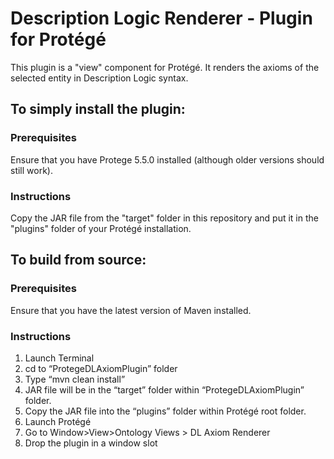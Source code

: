 # Description Logic Renderer  - Plugin for Protégé

This plugin is a "view" component for Protégé. 
It renders the axioms of the selected entity in Description Logic syntax.

## To simply install the plugin:

### Prerequisites 
Ensure that you have Protege 5.5.0 installed (although older versions should still work).

### Instructions
Copy the JAR file from the "target" folder in this repository and put it in the "plugins" folder of your Protégé installation.

## To build from source:

### Prerequisites
Ensure that you have the latest version of Maven installed.  

### Instructions
1. Launch Terminal
2. cd to “ProtegeDLAxiomPlugin” folder
3. Type “mvn clean install”
4. JAR file will be in the “target” folder within “ProtegeDLAxiomPlugin” folder.
5. Copy the JAR file into the “plugins” folder within Protégé root folder. 
6. Launch Protégé
7. Go to Window>View>Ontology Views > DL Axiom Renderer
8. Drop the plugin in a window slot
